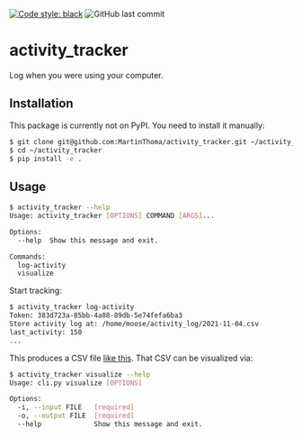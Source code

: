 [![Code style: black](https://img.shields.io/badge/code%20style-black-000000.svg)](https://github.com/psf/black)
![GitHub last commit](https://img.shields.io/github/last-commit/MartinThoma/activity_tracker)

# activity_tracker

Log when you were using your computer.

## Installation

This package is currently not on PyPI. You need to install it manually:

```bash
$ git clone git@github.com:MartinThoma/activity_tracker.git ~/activity_tracker
$ cd ~/activity_tracker
$ pip install -e .
```


## Usage

```bash
$ activity_tracker --help
Usage: activity_tracker [OPTIONS] COMMAND [ARGS]...

Options:
  --help  Show this message and exit.

Commands:
  log-activity
  visualize
```

Start tracking:

```bash
$ activity_tracker log-activity
Token: 383d723a-85bb-4a88-89db-5e74fefa6ba3
Store activity log at: /home/moose/activity_log/2021-11-04.csv
last_activity: 150
...
```

This produces a CSV file [like this](https://gist.github.com/MartinThoma/d8dbccb795016bc5c1090b8f48c1ed0d). That CSV can be visualized via:

```bash
$ activity_tracker visualize --help
Usage: cli.py visualize [OPTIONS]

Options:
  -i, --input FILE   [required]
  -o, --output FILE  [required]
  --help             Show this message and exit.
```
